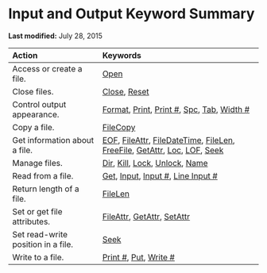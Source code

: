 
# Input and Output Keyword Summary

 **Last modified:** July 28, 2015



|**Action**|**Keywords**|
|:-----|:-----|
|Access or create a file.| [Open](359a24b9-6dbb-3648-0ce4-98ec38441ccf.md)|
|Close files.| [Close](a3c4baf2-36a0-2ae9-c7d5-88d836f65d47.md),  [Reset](7fb7dedd-dcfd-08a1-37e1-fde804b267e4.md)|
|Control output appearance.| [Format](67f60abf-0c77-49ec-924f-74ae6eb96ea8.md),  [Print](489447fa-e0ea-404a-10f2-23dcd9a8e41a.md),  [Print #](47c69cf9-2476-b9c2-782c-1c0fc2747936.md),  [Spc](a7f2d6f4-6d27-fca5-80ad-648fbf46c002.md),  [Tab](609036b5-08c8-fb5c-4959-3e1a4e108f8d.md),  [Width #](655e73fc-c294-5f82-4c1a-59c2ebd71036.md)|
|Copy a file.| [FileCopy](9da94e6e-f8c4-70cd-40b5-501668cbfd71.md)|
|Get information about a file.| [EOF](593d065e-635a-8e9f-9623-fc223eab1afa.md),  [FileAttr](368baa57-40ed-306c-3371-96691d071aed.md),  [FileDateTime](d4a54c4c-dc61-cb70-38b4-9c5506cfe789.md),  [FileLen](019f4538-9d04-d8f9-4689-0e36ac32a753.md),  [FreeFile](b3fda54f-0cbd-788b-e944-d7d7b07a02a1.md),  [GetAttr](e64ff896-0fae-8a77-7b4c-9d21e83ff919.md),  [Loc](e744813a-3633-e6d1-4f4c-517f1dcec196.md),  [LOF](1bf66bce-d3d7-9c34-e8d2-8ad1e1ee24a8.md),  [Seek](870aba03-b7ad-c931-928d-33aaf9cf5ab6.md)|
|Manage files.| [Dir](eaf6fe6e-342a-5038-3914-bb5e58fcad5a.md),  [Kill](31ca6ed1-7f34-30a1-c990-96759d0f6c32.md),  [Lock](83bef5d8-55f9-10cf-5092-66b21529aa43.md),  [Unlock](83bef5d8-55f9-10cf-5092-66b21529aa43.md),  [Name](c248e962-1265-b871-3ef7-36effb070d2b.md)|
|Read from a file.| [Get](73b44467-c9e6-3cd4-8d35-b2c19176bf80.md),  [Input](25ab9e37-4536-4cd0-2b29-985add94a489.md),  [Input #](b248ddce-f733-8bb2-2bea-349f5d2c6552.md),  [Line Input #](30cfc57e-0d28-b53e-c5cd-0ed99957e25d.md)|
|Return length of a file.| [FileLen](019f4538-9d04-d8f9-4689-0e36ac32a753.md)|
|Set or get file attributes.| [FileAttr](368baa57-40ed-306c-3371-96691d071aed.md),  [GetAttr](e64ff896-0fae-8a77-7b4c-9d21e83ff919.md),  [SetAttr](dad85437-6944-a393-9f12-5827b184f42d.md)|
|Set read-write position in a file.| [Seek](08fff310-85a2-d860-2198-3a0b032c77bc.md)|
|Write to a file.| [Print #](47c69cf9-2476-b9c2-782c-1c0fc2747936.md),  [Put](6eb7c5bc-0332-9b4c-7ac0-52ddc9bb9dec.md),  [Write #](b39df18a-4cdc-2aca-d941-35cffe8d0005.md)|
